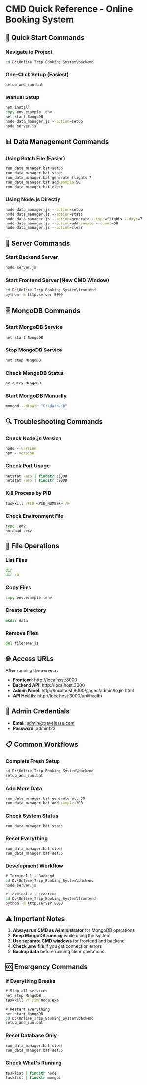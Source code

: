 # CMD Quick Reference - Online Booking System

## 🚀 Quick Start Commands

### Navigate to Project
```cmd
cd D:\Online_Trip_Booking_System\backend
```

### One-Click Setup (Easiest)
```cmd
setup_and_run.bat
```

### Manual Setup
```cmd
npm install
copy env.example .env
net start MongoDB
node data_manager.js --action=setup
node server.js
```

## 📊 Data Management Commands

### Using Batch File (Easier)
```cmd
run_data_manager.bat setup
run_data_manager.bat stats
run_data_manager.bat generate flights 7
run_data_manager.bat add-sample 50
run_data_manager.bat clear
```

### Using Node.js Directly
```cmd
node data_manager.js --action=setup
node data_manager.js --action=stats
node data_manager.js --action=generate --type=flights --days=7
node data_manager.js --action=add-sample --count=50
node data_manager.js --action=clear
```

## 🔧 Server Commands

### Start Backend Server
```cmd
node server.js
```

### Start Frontend Server (New CMD Window)
```cmd
cd D:\Online_Trip_Booking_System\frontend
python -m http.server 8000
```

## 🗄️ MongoDB Commands

### Start MongoDB Service
```cmd
net start MongoDB
```

### Stop MongoDB Service
```cmd
net stop MongoDB
```

### Check MongoDB Status
```cmd
sc query MongoDB
```

### Start MongoDB Manually
```cmd
mongod --dbpath "C:\data\db"
```

## 🔍 Troubleshooting Commands

### Check Node.js Version
```cmd
node --version
npm --version
```

### Check Port Usage
```cmd
netstat -ano | findstr :3000
netstat -ano | findstr :8000
```

### Kill Process by PID
```cmd
taskkill /PID <PID_NUMBER> /F
```

### Check Environment File
```cmd
type .env
notepad .env
```

## 📁 File Operations

### List Files
```cmd
dir
dir /b
```

### Copy Files
```cmd
copy env.example .env
```

### Create Directory
```cmd
mkdir data
```

### Remove Files
```cmd
del filename.js
```

## 🌐 Access URLs

After running the servers:
- **Frontend**: http://localhost:8000
- **Backend API**: http://localhost:3000
- **Admin Panel**: http://localhost:8000/pages/admin/login.html
- **API Health**: http://localhost:3000/api/health

## 👤 Admin Credentials

- **Email**: admin@travelease.com
- **Password**: admin123

## 📋 Common Workflows

### Complete Fresh Setup
```cmd
cd D:\Online_Trip_Booking_System\backend
setup_and_run.bat
```

### Add More Data
```cmd
run_data_manager.bat generate all 30
run_data_manager.bat add-sample 100
```

### Check System Status
```cmd
run_data_manager.bat stats
```

### Reset Everything
```cmd
run_data_manager.bat clear
run_data_manager.bat setup
```

### Development Workflow
```cmd
# Terminal 1 - Backend
cd D:\Online_Trip_Booking_System\backend
node server.js

# Terminal 2 - Frontend  
cd D:\Online_Trip_Booking_System\frontend
python -m http.server 8000
```

## ⚠️ Important Notes

1. **Always run CMD as Administrator** for MongoDB operations
2. **Keep MongoDB running** while using the system
3. **Use separate CMD windows** for frontend and backend
4. **Check .env file** if you get connection errors
5. **Backup data** before running clear operations

## 🆘 Emergency Commands

### If Everything Breaks
```cmd
# Stop all services
net stop MongoDB
taskkill /f /im node.exe

# Restart everything
net start MongoDB
cd D:\Online_Trip_Booking_System\backend
setup_and_run.bat
```

### Reset Database Only
```cmd
run_data_manager.bat clear
run_data_manager.bat setup
```

### Check What's Running
```cmd
tasklist | findstr node
tasklist | findstr mongod
```

